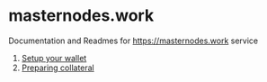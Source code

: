 # masternodes.work
Documentation and Readmes for https://masternodes.work service

1. [Setup your wallet](https://github.com/semiformal/masternodes.work/blob/master/wallet.md)
2. [Preparing collateral](https://github.com/semiformal/masternodes.work/blob/master/collateral.md)
